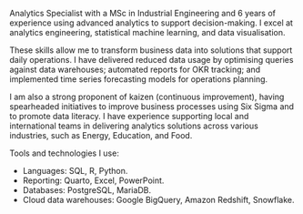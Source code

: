 Analytics Specialist with a MSc in Industrial Engineering and 6 years of experience using advanced analytics to support decision-making. I excel at analytics engineering, statistical machine learning, and data visualisation.

These skills allow me to transform business data into solutions that support daily operations. I have delivered reduced data usage by optimising queries against data warehouses; automated reports for OKR tracking; and implemented time series forecasting models for operations planning. 

I am also a strong proponent of kaizen (continuous improvement), having spearheaded initiatives to improve business processes using Six Sigma and to promote data literacy. I have experience supporting local and international teams in delivering analytics solutions across various industries, such as Energy, Education, and Food.

Tools and technologies I use:
- Languages: SQL, R, Python.
- Reporting: Quarto, Excel, PowerPoint.
- Databases: PostgreSQL, MariaDB.
- Cloud data warehouses: Google BigQuery, Amazon Redshift, Snowflake.
